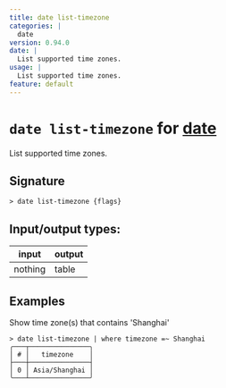 ```yaml
---
title: date list-timezone
categories: |
  date
version: 0.94.0
date: |
  List supported time zones.
usage: |
  List supported time zones.
feature: default
---
```

<!-- This file is automatically generated. Please edit the command in https://github.com/nushell/nushell instead. -->

# `date list-timezone` for [date](/commands/categories/date.md)

<div class='command-title'>List supported time zones.</div>

## Signature

```> date list-timezone {flags} ```


## Input/output types:

| input   | output |
| ------- | ------ |
| nothing | table  |

## Examples

Show time zone(s) that contains 'Shanghai'
```nu
> date list-timezone | where timezone =~ Shanghai
╭───┬───────────────╮
│ # │   timezone    │
├───┼───────────────┤
│ 0 │ Asia/Shanghai │
╰───┴───────────────╯

```
